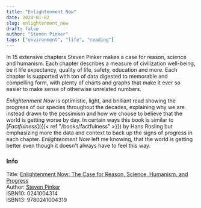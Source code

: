 ```yaml
---
title: "Enlightenment Now"
date: 2020-01-02
slug: enlightenment_now
draft: false
author: "Steven Pinker"
tags: ["environment", "life", "reading"]
---
```


In 15 extensive chapters Steven Pinker makes a case for reason, science and humanism.
Each chapter describes a measure of civilization well-being, be it life expectancy,
quality of life, safety, education and more. Each chapter is supported with ton of data
digested to memorable and compelling form, with plenty of charts and graphs that make
it ever so easier to make sense of otherwise unrelated numbers.

_Enlightenment Now_ is optimistic, light, and brilliant read showing the progress of our species
throughout the decades, explaining why we are instead drawn to the pessimism and how
we choose to believe that the world is getting worse by day. In certain ways this book
is similar to [_Factfulness_]({{< ref "/books/factfulness" >}}) by Hans Rosling but emphasizing more
the data and context to back up the signs of progress in each chapter. _Enlightenment Now_
left me knowing, that the world is getting better even though it doesn't always have to feel
this way.

### Info

Title: [Enlightenment Now: The Case for Reason, Science, Humanism, and Progress](https://en.wikipedia.org/wiki/Enlightenment_Now)\
Author: [Steven Pinker](https://en.wikipedia.org/wiki/Steven_Pinker)\
ISBN10: 0241004314\
ISBN13: 9780241004319
